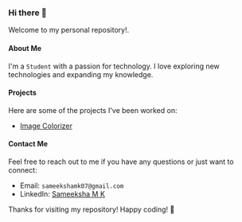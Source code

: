 ### Hi there 👋

Welcome to my personal repository!.

#### About Me

I'm a `Student` with a passion for technology. I love exploring new technologies and expanding my knowledge.

#### Projects

Here are some of the projects I've been worked on:
- [Image Colorizer](https://github.com/NithinHD/Image-colorizer)

#### Contact Me

Feel free to reach out to me if you have any questions or just want to connect:

- Email: `sameekshamk07@gmail.com`
- LinkedIn: [Sameeksha M K](https://www.linkedin.com/in/sameeksha-m-k/)

Thanks for visiting my repository! Happy coding! 🚀